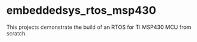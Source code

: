 # embeddedsys_rtos_msp430
This projects demonstrate the build of an RTOS for TI MSP430 MCU from scratch.
